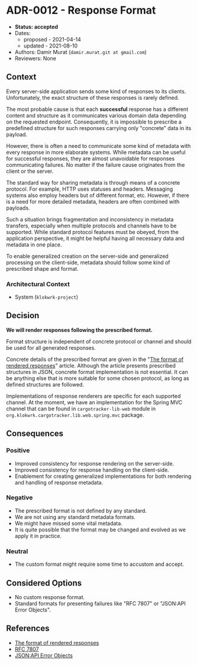 # ADR-0012 - Response Format
* **Status: accepted**
* Dates:
  - proposed - 2021-04-14
  - updated - 2021-08-10
* Authors: Damir Murat (`damir.murat.git at gmail.com`)
* Reviewers: None

## Context
Every server-side application sends some kind of responses to its clients. Unfortunately, the exact structure of these responses is rarely defined.

The most probable cause is that each **successful** response has a different content and structure as it communicates various domain data depending on the requested endpoint. Consequently, it is
impossible to prescribe a predefined structure for such responses carrying only "concrete" data in its payload.

However, there is often a need to communicate some kind of metadata with every response in more elaborate systems. While metadata can be useful for successful responses, they are almost unavoidable
for responses communicating failures. No matter if the failure cause originates from the client or the server.

The standard way for sharing metadata is through means of a concrete protocol. For example, HTTP uses statuses and headers. Messaging systems also employ headers but of different format, etc.
However, if there is a need for more detailed metadata, headers are often combined with payloads.

Such a situation brings fragmentation and inconsistency in metadata transfers, especially when multiple protocols and channels have to be supported. While standard protocol features must be obeyed,
from the application perspective, it might be helpful having all necessary data and metadata in one place.

To enable generalized creation on the server-side and generalized processing on the client-side, metadata should follow some kind of prescribed shape and format.

### Architectural Context
* System (`klokwrk-project`)

## Decision
**We will render responses following the prescribed format.**

Format structure is independent of concrete protocol or channel and should be used for all generated responses.

Concrete details of the prescribed format are given in the "[The format of rendered responses](../../article/response-format/responseFormat.md)" article. Although the article presents prescribed
structures in JSON, concrete format implementation is not essential. It can be anything else that is more suitable for some chosen protocol, as long as defined structures are followed.

Implementations of response renderers are specific for each supported channel. At the moment, we have an implementation for the Spring MVC channel that can be found in `cargotracker-lib-web` module
in `org.klokwrk.cargotracker.lib.web.spring.mvc` package.

## Consequences
### Positive
- Improved consistency for response rendering on the server-side.
- Improved consistency for response handling on the client-side.
- Enablement for creating generalized implementations for both rendering and handling of response metadata.

### Negative
- The prescribed format is not defined by any standard.
- We are not using any standard metadata formats.
- We might have missed some vital metadata.
- It is quite possible that the format may be changed and evolved as we apply it in practice.

### Neutral
- The custom format might require some time to accustom and accept.

## Considered Options
- No custom response format.
- Standard formats for presenting failures like "RFC 7807" or "JSON:API Error Objects".

## References
- [The format of rendered responses](../../article/response-format/responseFormat.md)
- [RFC 7807](https://tools.ietf.org/html/rfc7807)
- [JSON:API Error Objects](https://jsonapi.org/format/#errors)
